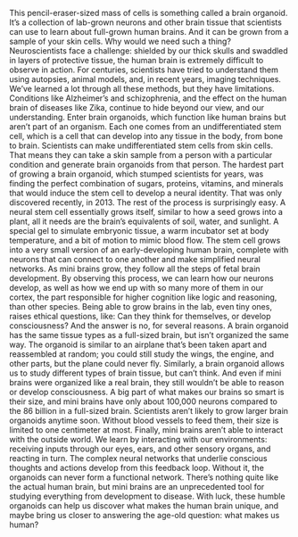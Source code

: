 This pencil-eraser-sized mass of cells  is something called a brain organoid. It’s a collection of lab-grown neurons  and other brain tissue that scientists can use to learn about full-grown human brains. And it can be grown from  a sample of your skin cells. Why would we need such a thing? Neuroscientists face a challenge: shielded by our thick skulls and swaddled in layers of protective tissue, the human brain is extremely difficult to observe in action. For centuries, scientists have tried to understand them using autopsies, animal models, and, in recent years, imaging techniques. We’ve learned a lot through  all these methods, but they have limitations. Conditions like Alzheimer’s  and schizophrenia, and the effect on the human brain of diseases like Zika, continue to hide beyond our view, and our understanding. Enter brain organoids,  which function like human brains but aren’t part of an organism. Each one comes from  an undifferentiated stem cell, which is a cell that can develop into any tissue in the body, from bone to brain. Scientists can make undifferentiated  stem cells from skin cells. That means they can take a skin sample  from a person with a particular condition and generate brain organoids from that person. The hardest part of growing  a brain organoid, which stumped scientists for years, was finding the perfect combination of sugars, proteins, vitamins, and minerals that would induce the stem cell  to develop a neural identity. That was only discovered recently,  in 2013. The rest of the process  is surprisingly easy. A neural stem cell essentially  grows itself, similar to how a seed grows into a plant, all it needs are the brain’s equivalents  of soil, water, and sunlight. A special gel to simulate  embryonic tissue, a warm incubator set at body temperature, and a bit of motion to mimic blood flow. The stem cell grows into  a very small version of an early-developing human brain, complete with neurons that can connect to one another and make simplified neural networks. As mini brains grow, they follow  all the steps of fetal brain development. By observing this process,  we can learn how our neurons develop, as well as how we end up with  so many more of them in our cortex, the part responsible for higher cognition like logic and reasoning, than other species. Being able to grow brains in the lab, even tiny ones, raises ethical questions, like: Can they think for themselves,  or develop consciousness? And the answer is no, for several reasons. A brain organoid has the same tissue types as a full-sized brain, but isn’t organized the same way. The organoid is similar to an airplane that’s been taken apart  and reassembled at random; you could still study the wings,  the engine, and other parts, but the plane could never fly. Similarly, a brain organoid allows us  to study different types of brain tissue, but can’t think. And even if mini brains were organized  like a real brain, they still wouldn’t be able  to reason or develop consciousness. A big part of what makes our brains so smart is their size, and mini brains have only  about 100,000 neurons compared to the 86 billion  in a full-sized brain. Scientists aren’t likely to grow larger  brain organoids anytime soon. Without blood vessels to feed them, their size is limited  to one centimeter at most. Finally, mini brains aren’t able  to interact with the outside world. We learn by interacting  with our environments: receiving inputs through our eyes, ears, and other  sensory organs, and reacting in turn. The complex neural networks that underlie  conscious thoughts and actions develop from this feedback loop. Without it, the organoids  can never form a functional network. There’s nothing quite like  the actual human brain, but mini brains are an unprecedented tool for studying everything  from development to disease. With luck, these humble  organoids can help us discover what makes the human brain unique, and maybe bring us closer  to answering the age-old question: what makes us human? 